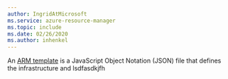 ```yaml
---
author: IngridAtMicrosoft
ms.service: azure-resource-manager
ms.topic: include
ms.date: 02/26/2020
ms.author: inhenkel
---
```


<!-- NOTE: This include is not being used by the ARM template page, as it wasn't completed by the original authors.  It is being kept for historical research purposes.  -->

An [ARM template](/azure/azure-resource-manager/templates/overview) is a JavaScript Object Notation (JSON) file that defines the infrastructure and lsdfasdkjfh